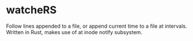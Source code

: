 # watcheRS
Follow lines appended to a file, or append current time to a file at intervals. Written in Rust, makes use of at inode notify subsystem.
